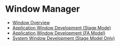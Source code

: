 # Window Manager

- [Window Overview](window-overview.md)
- [Application Window Development (Stage Mode)](application-window-stage.md)
- [Application Window Development (FA Model)](application-window-fa.md)
- [System Window Development (Stage Model Only)](system-window-stage.md)

